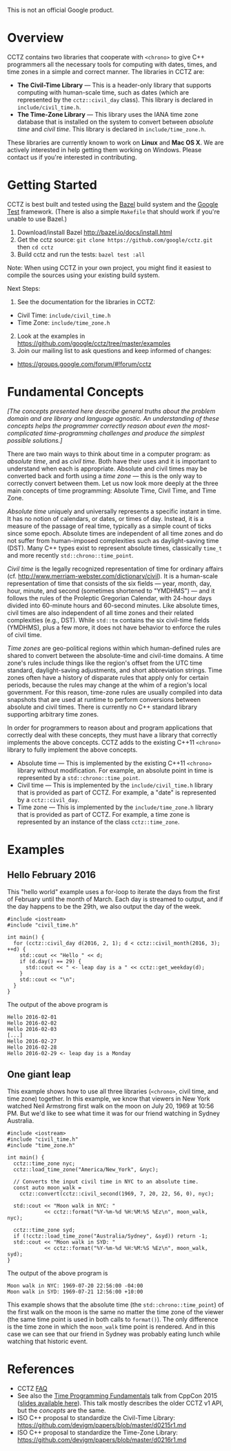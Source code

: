 This is not an official Google product.

# Overview

CCTZ contains two libraries that cooperate with `<chrono>` to give C++
programmers all the necessary tools for computing with dates, times, and time
zones in a simple and correct manner. The libraries in CCTZ are:

* **The Civil-Time Library** &mdash; This is a header-only library that supports
  computing with human-scale time, such as dates (which are represented by the
  `cctz::civil_day` class). This library is declared in `include/civil_time.h`.
* **The Time-Zone Library** &mdash; This library uses the IANA time zone
  database that is installed on the system to convert between *absolute time*
  and *civil time*. This library is declared in `include/time_zone.h`.

These libraries are currently known to work on **Linux** and **Mac OS X**. We
are actively interested in help getting them working on Windows. Please contact
us if you're interested in contributing.

# Getting Started

CCTZ is best built and tested using the [Bazel](http://bazel.io) build system
and the [Google Test](https://github.com/google/googletest) framework. (There
is also a simple `Makefile` that should work if you're unable to use Bazel.)

1.  Download/install Bazel http://bazel.io/docs/install.html
2.  Get the cctz source: `git clone https://github.com/google/cctz.git` then `cd
    cctz`
3.  Build cctz and run the tests: `bazel test :all`

Note: When using CCTZ in your own project, you might find it easiest to compile
the sources using your existing build system.

Next Steps:

1.  See the documentation for the libraries in CCTZ:
  * Civil Time: `include/civil_time.h`
  * Time Zone: `include/time_zone.h`
2.  Look at the examples in https://github.com/google/cctz/tree/master/examples
3.  Join our mailing list to ask questions and keep informed of changes: 
  * https://groups.google.com/forum/#!forum/cctz

# Fundamental Concepts

*[The concepts presented here describe general truths about the problem domain
and are library and language agnostic. An understanding of these concepts helps
the programmer correctly reason about even the most-complicated time-programming
challenges and produce the simplest possible solutions.]*

There are two main ways to think about time in a computer program: as *absolute
time*, and as *civil time*. Both have their uses and it is important to
understand when each is appropriate. Absolute and civil times may be converted
back and forth using a *time zone* &mdash; this is the only way to correctly
convert between them. Let us now look more deeply at the three main concepts of
time programming: Absolute Time, Civil Time, and Time Zone.

*Absolute time* uniquely and universally represents a specific instant in time.
It has no notion of calendars, or dates, or times of day. Instead, it is a
measure of the passage of real time, typically as a simple count of ticks since
some epoch. Absolute times are independent of all time zones and do not suffer
from human-imposed complexities such as daylight-saving time (DST). Many C++
types exist to represent absolute times, classically `time_t` and more recently
`std::chrono::time_point`.

*Civil time* is the legally recognized representation of time for ordinary
affairs (cf. http://www.merriam-webster.com/dictionary/civil). It is a
human-scale representation of time that consists of the six fields &mdash;
year, month, day, hour, minute, and second (sometimes shortened to "YMDHMS")
&mdash; and it follows the rules of the Proleptic Gregorian Calendar, with
24-hour days divided into 60-minute hours and 60-second minutes. Like absolute
times, civil times are also independent of all time zones and their related
complexities (e.g., DST). While `std::tm` contains the six civil-time fields
(YMDHMS), plus a few more, it does not have behavior to enforce the rules of
civil time.

*Time zones* are geo-political regions within which human-defined rules are
shared to convert between the absolute-time and civil-time domains. A time
zone's rules include things like the region's offset from the UTC time standard,
daylight-saving adjustments, and short abbreviation strings. Time zones often
have a history of disparate rules that apply only for certain periods, because
the rules may change at the whim of a region's local government. For this
reason, time-zone rules are usually compiled into data snapshots that are used
at runtime to perform conversions between absolute and civil times. There is
currently no C++ standard library supporting arbitrary time zones.

In order for programmers to reason about and program applications that correctly
deal with these concepts, they must have a library that correctly implements the
above concepts. CCTZ adds to the existing C++11 `<chrono>` library to fully
implement the above concepts.

* Absolute time &mdash; This is implemented by the existing C++11 `<chrono>`
  library without modification. For example, an absolute point in time is
  represented by a `std::chrono::time_point`.
* Civil time &mdash; This is implemented by the `include/civil_time.h` library
  that is provided as part of CCTZ. For example, a "date" is represented by a
  `cctz::civil_day`.
* Time zone &mdash; This is implemented by the `include/time_zone.h` library
  that is provided as part of CCTZ. For example, a time zone is represented by
  an instance of the class `cctz::time_zone`.

# Examples

## Hello February 2016

This "hello world" example uses a for-loop to iterate the days from the first of
February until the month of March. Each day is streamed to output, and if the
day happens to be the 29th, we also output the day of the week.

```
#include <iostream>
#include "civil_time.h"

int main() {
  for (cctz::civil_day d(2016, 2, 1); d < cctz::civil_month(2016, 3); ++d) {
    std::cout << "Hello " << d;
    if (d.day() == 29) {
      std::cout << " <- leap day is a " << cctz::get_weekday(d);
    }
    std::cout << "\n";
  }
}
```

The output of the above program is

```
Hello 2016-02-01
Hello 2016-02-02
Hello 2016-02-03
[...]
Hello 2016-02-27
Hello 2016-02-28
Hello 2016-02-29 <- leap day is a Monday
```

## One giant leap

This example shows how to use all three libraries (`<chrono>`, civil time, and
time zone) together. In this example, we know that viewers in New York watched
Neil Armstrong first walk on the moon on July 20, 1969 at 10:56 PM. But we'd
like to see what time it was for our friend watching in Sydney Australia.

```
#include <iostream>
#include "civil_time.h"
#include "time_zone.h"

int main() {
  cctz::time_zone nyc;
  cctz::load_time_zone("America/New_York", &nyc);

  // Converts the input civil time in NYC to an absolute time.
  const auto moon_walk =
    cctz::convert(cctz::civil_second(1969, 7, 20, 22, 56, 0), nyc);

  std::cout << "Moon walk in NYC: "
            << cctz::format("%Y-%m-%d %H:%M:%S %Ez\n", moon_walk, nyc);

  cctz::time_zone syd;
  if (!cctz::load_time_zone("Australia/Sydney", &syd)) return -1;
  std::cout << "Moon walk in SYD: "
            << cctz::format("%Y-%m-%d %H:%M:%S %Ez\n", moon_walk, syd);
}
```

The output of the above program is

```
Moon walk in NYC: 1969-07-20 22:56:00 -04:00
Moon walk in SYD: 1969-07-21 12:56:00 +10:00
```

This example shows that the absolute time (the `std::chrono::time_point`) of the
first walk on the moon is the same no matter the time zone of the viewer (the
same time point is used in both calls to `format()`). The only difference is the
time zone in which the `moon_walk` time point is rendered. And in this case we
can see that our friend in Sydney was probably eating lunch while watching that
historic event.

# References

* CCTZ [FAQ](https://github.com/google/cctz/wiki/FAQ)
* See also the [Time Programming Fundamentals](https://youtu.be/2rnIHsqABfM)
  talk from CppCon 2015 ([slides available here](http://goo.gl/ofof4N)). This
  talk mostly describes the older CCTZ v1 API, but the *concepts* are the same.
* ISO C++ proposal to standardize the Civil-Time Library:
  https://github.com/devjgm/papers/blob/master/d0215r1.md
* ISO C++ proposal to standardize the Time-Zone Library:
  https://github.com/devjgm/papers/blob/master/d0216r1.md
